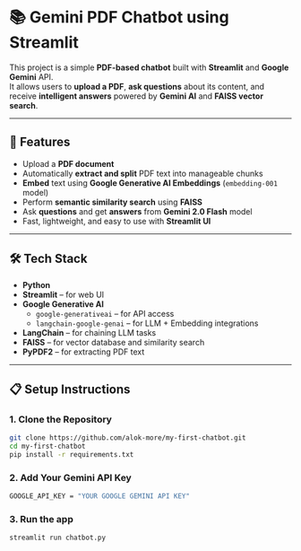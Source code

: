 # 📚 Gemini PDF Chatbot using Streamlit

This project is a simple **PDF-based chatbot** built with **Streamlit** and **Google Gemini** API.  
It allows users to **upload a PDF**, **ask questions** about its content, and receive **intelligent answers** powered by **Gemini AI** and **FAISS vector search**.

---

## 🚀 Features

- Upload a **PDF document**
- Automatically **extract and split** PDF text into manageable chunks
- **Embed** text using **Google Generative AI Embeddings** (`embedding-001` model)
- Perform **semantic similarity search** using **FAISS**
- Ask **questions** and get **answers** from **Gemini 2.0 Flash** model
- Fast, lightweight, and easy to use with **Streamlit UI**

---

## 🛠️ Tech Stack

- **Python**
- **Streamlit** – for web UI
- **Google Generative AI**  
  - `google-generativeai` – for API access  
  - `langchain-google-genai` – for LLM + Embedding integrations  
- **LangChain** – for chaining LLM tasks  
- **FAISS** – for vector database and similarity search  
- **PyPDF2** – for extracting PDF text  

---

## 📋 Setup Instructions

### 1. Clone the Repository

```bash
git clone https://github.com/alok-more/my-first-chatbot.git
cd my-first-chatbot
pip install -r requirements.txt

```
### 2. Add Your Gemini API Key
```bash
GOOGLE_API_KEY = "YOUR GOOGLE GEMINI API KEY"
```

### 3. Run the app
```bash
streamlit run chatbot.py
```